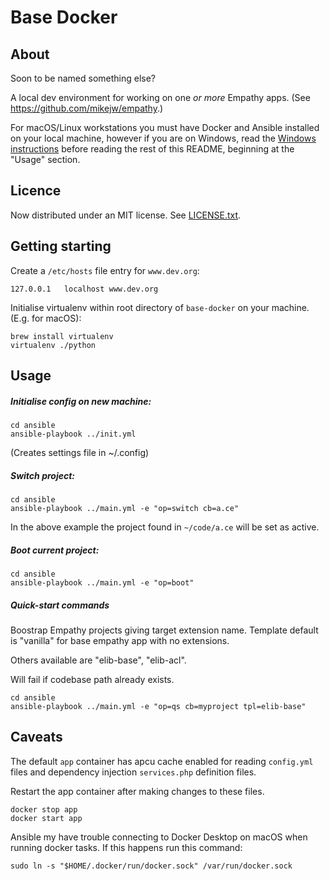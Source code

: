 
Base Docker
===

About
---
Soon to be named something else?


A local dev environment for working on one *or more* Empathy apps. (See https://github.com/mikejw/empathy.)

For macOS/Linux workstations you must have Docker and Ansible installed on your local machine, however if you are
on Windows, read the [Windows instructions](./docs/windows.md) before reading the rest of this README, beginning
at the "Usage" section.


Licence
---
Now distributed under an
MIT license.  See [LICENSE.txt](./LICENSE.txt).


Getting starting
---

Create a `/etc/hosts` file entry for `www.dev.org`:


    127.0.0.1	localhost www.dev.org


Initialise virtualenv within root directory of `base-docker` on your machine. (E.g. for macOS):

    brew install virtualenv
    virtualenv ./python


Usage
---

##### Initialise config on new machine:

    cd ansible
    ansible-playbook ../init.yml

(Creates settings file in ~/.config)

##### Switch project:

    cd ansible
    ansible-playbook ../main.yml -e "op=switch cb=a.ce"

In the above example the project found in `~/code/a.ce` will be set as active.
    

##### Boot current project:

    cd ansible
    ansible-playbook ../main.yml -e "op=boot"


##### Quick-start commands

Boostrap Empathy projects giving target extension name. Template default is "vanilla" for
base empathy app with no extensions.  

Others available are "elib-base", "elib-acl".

Will fail if codebase path already exists.

    cd ansible
    ansible-playbook ../main.yml -e "op=qs cb=myproject tpl=elib-base"


Caveats
---
The default `app` container has apcu cache enabled for reading `config.yml` files and dependency injection 
`services.php` definition files.

Restart the app container after making changes to these files.

    docker stop app
    docker start app

Ansible my have trouble connecting to Docker Desktop on macOS when running docker tasks.  If 
this happens run this command:

    sudo ln -s "$HOME/.docker/run/docker.sock" /var/run/docker.sock


